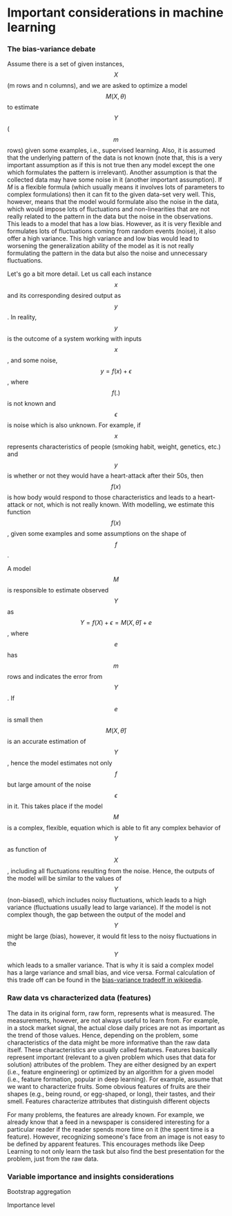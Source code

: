 # Important considerations in machine learning

### The bias-variance debate  <a id="sec:biasVariance"></a>

Assume there is a set of given instances, $$X$$ \(m rows and n columns\), and we are asked to optimize a model $$M(X, \theta)$$ to estimate $$Y$$ \($$m$$ rows\) given some examples, i.e., supervised learning. Also, it is assumed that the underlying pattern of the data is not known \(note that, this is a very important assumption as if this is not true then any model except the one which formulates the pattern is irrelevant\). Another assumption is that the collected data may have some noise in it \(another important assumption\). If $M$ is a flexible formula \(which usually means it involves lots of parameters to complex formulations\) then it can fit to the given data-set very well. This, however, means that the model would formulate also the noise in the data, which would impose lots of fluctuations and non-linearities that are not really related to the pattern in the data but the noise in the observations. This leads to a model that has a low bias. However, as it is very flexible and formulates lots of fluctuations coming from random events \(noise\), it also offer a high variance. This high variance and low bias would lead to worsening the generalization ability of the model as it is not really formulating the pattern in the data but also the noise and unnecessary fluctuations.

Let's go a bit more detail. Let us call each instance $$x$$ and its corresponding desired output as $$y$$. In reality, $$y$$ is the outcome of a system working with inputs $$x$$, and some noise, $$y=f(x)+\epsilon$$, where $$f(.)$$ is not known and $$\epsilon$$ is noise which is also unknown. For example, if $$x$$ represents characteristics of people \(smoking habit, weight, genetics, etc.\) and $$y$$ is whether or not they would have a heart-attack after their 50s, then $$f(x)$$ is how body would respond to those characteristics and leads to a heart-attack or not, which is not really known. With modelling, we estimate this function $$f(x)$$, given some examples and some assumptions on the shape of $$f$$.

A model $$M$$ is responsible to estimate observed $$Y$$ as $$Y=f(X)+\epsilon=M(X, \hat{\theta})+e$$, where $$e$$ has $$m$$ rows and indicates the error from $$Y$$. If $$e$$ is small then $$M(X, \hat{\theta})$$ is an accurate estimation of $$Y$$, hence the model estimates not only $$f$$ but large amount of the noise $$\epsilon$$ in it. This takes place if the model $$M$$ is a complex, flexible, equation which is able to fit any complex behavior of $$Y$$ as function of $$X$$, including all fluctuations resulting from the noise. Hence, the outputs of the model will be similar to the values of $$Y$$ \(non-biased\), which includes noisy fluctuations, which leads to a high variance \(fluctuations usually lead to large variance\). If the model is not complex though, the gap between the output of the model and $$Y$$ might be large \(bias\), however, it would fit less to the noisy fluctuations in the $$Y$$ which leads to a smaller variance. That is why it is said a complex model has a large variance and small bias, and vice versa. Formal calculation of this trade off can be found in the [bias-variance tradeoff in wikipedia](https://en.wikipedia.org/wiki/Bias%E2%80%93variance_tradeoff#Derivation).

### Raw data vs characterized data \(features\)

The data in its original form, raw form, represents what is measured. The measurements, however, are not always useful to learn from. For example, in a stock market signal, the actual close daily prices are not as important as the trend of those values. Hence, depending on the problem, some characteristics of the data might be more informative than the raw data itself. These characteristics are usually called features. Features basically represent important \(relevant to a given problem which uses that data for solution\) attributes of the problem. They are either designed by an expert \(i.e., feature engineering\) or optimized by an algorithm for a given model \(i.e., feature formation, popular in deep learning\). For example, assume that we want to characterize fruits. Some obvious features of fruits are their shapes \(e.g., being round, or egg-shaped, or long\), their tastes, and their smell. Features characterize attributes that distinguish different objects

For many problems, the features are already known. For example, we already know that a feed in a newspaper is considered interesting for a particular reader if the reader spends more time on it \(the spent time is a feature\). However, recognizing someone's face from an image is not easy to be defined by apparent features. This encourages methods like Deep Learning to not only learn the task but also find the best presentation for the problem, just from the raw data.

### Variable importance and insights considerations

Bootstrap aggregation 

Importance level

